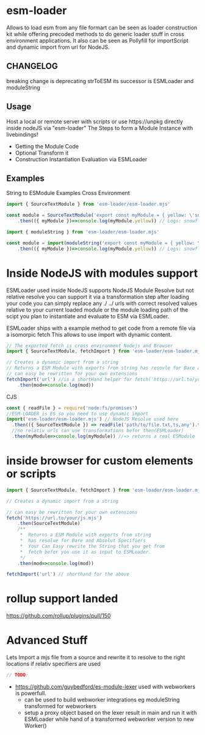 # esm-loader
Allows to load esm from any file formart can be seen as loader construction kit while offering precoded methods to do generic loader stuff in cross environment applications. It also can be seen as Pollyfill for importScript and dynamic import from url for NodeJS.

## CHANGELOG ##
breaking change is deprecating strToESM its successor is ESMLoader and moduleString


## Usage
Host a local or remote server with scripts or use https://unpkg directly inside nodeJS via "esm-loader"
The Steps to form a Module Instance with livebindings!
- Getting the Module Code
- Optional Transform it
- Construction Instantiation Evaluation via ESMLoader

## Examples
String to ESModule Examples Cross Environment
```js
import { SourceTextModule } from 'esm-loader/esm-loader.mjs'

const module = SourceTextModule('export const myModule = { yellow: \'snowflakes\'}')
    .then(({ myModule })=>console.log(myModule.yellow)) // Logs: snowflakes
``` 

```js
import { moduleString } from 'esm-loader/esm-loader.mjs'

const module = import(moduleString('export const myModule = { yellow: \'snowflakes\'}'))
    .then(({ myModule })=>console.log(myModule.yellow)) // Logs: snowflakes
``` 



Inside NodeJS with modules support
==========
ESMLoader used inside NodeJS supports NodeJS Module Resolve but not relative resolve
you can support it via a transformation step after loading your code you can simply 
replace any ./ ../ urls with correct resolved values relative to your current
loaded module or the module loading path of the scipt you plan to instantiate and 
evaluate to ESM via ESMLoader.

ESMLoader ships with a example method to get code from a remote file via a isomorpic fetch
This allows to use import with dynamic content.

```js
// The exported fetch is cross environment Nodejs and Browser
import { SourceTextModule, fetchImport } from 'esm-loader/esm-loader.mjs'

// Creates a dynamic import from a string
// Returns a ESM Module with exports from string has resovle for Bare and Absolut Specifiers
// can easy be rewritten for your own extensions
fetchImport('url') //is a shortHand helper for fetch('https://url.to/your/js.mjs').then(SourceTextModule)
    .then(mod=>console.log(mod))

```
CJS
```js
const { readFile } = require('node:fs/promises')
//ESM-LOADER is ES so you need to use dynamic import
import('esm-loader/esm-loader.mjs') // NodeJS Resolve used here
  .then(({ SourceTextModule }) => readFile('path/to/file.txt,ts,any').then(SourceTextModule)) // NodeJS Resolve used here 
  //no relativ urls can use transformations befor then(ESMLoader)
  .then(myModule=>console.log(myModule)) //=> returns a real ESModule
```



inside browser for custom elements or scripts 
========

```js
import { SourceTextModule, fetchImport } from 'esm-loader/esm-loader.mjs'

// Creates a dynamic import from a string

// can easy be rewritten for your own extensions
fetch('https://url.to/your/js.mjs')
    .then(SourceTextModule)
    /**
     *  Returns a ESM Module with exports from string 
     *  has resolve for Bare and Absolut Specifiers
     *  Your Can Easy rewrite the String that you get from 
     *  fetch befor you use it as input to ESMLoader.
     */
    .then(mod=>console.log(mod))

fetchImport('url') // shorthand for the above
```

# rollup support landed
https://github.com/rollup/plugins/pull/150

# Advanced Stuff
Lets Import a mjs file from a source and rewrite it to resolve to the right locations
if relativ specifiers are used 
```js
// TODO:
``` 

- https://github.com/guybedford/es-module-lexer used with webworkers is powerfull.
  - can be used to build webworker integrations eg moduleString transformed for webworkers
  - setup a proxy object based on the lexer result in main and run it with ESMLoader while hand of a transformed webworker version to new Worker()
